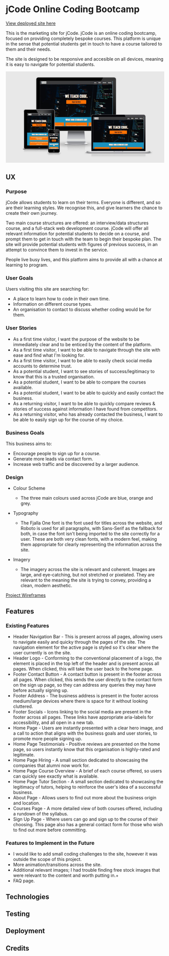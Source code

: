 # jCode Online Coding Bootcamp

[View deployed site here](https://jacobshortall.github.io/jcode-bootcamp/index.html)

This is the marketing site for jCode. jCode is an online coding bootcamp, focused on providing completely bespoke courses. This platform is unique in the sense that potential students get in touch to have a course tailored to them and their needs.

The site is designed to be responsive and accesible on all devices, meaning it is easy to navigate for potential students.

![Live site screenshot](screenshots/live_site_screenshot.JPG)

## UX

### Purpose

jCode allows students to learn on their terms. Everyone is different, and so are their learning styles. We recognise this, and give learners the chance to create their own journey. 

Two main course structures are offered: an interview/data structures course, and a full-stack web development course. jCode will offer all relevant information for potential students to decide on a course, and prompt them to get in touch with the team to begin their bespoke plan. The site will provide potential students with figures of previous success, in an attempt to convince them to invest in the service.

People live busy lives, and this platform aims to provide all with a chance at learning to program.

### User Goals

Users visiting this site are searching for:
* A place to learn how to code in their own time.
* Information on different course types.
* An organisation to contact to discuss whether coding would be for them.

### User Stories
    
* As a first time visitor, I want the purpose of the website to be immediately clear and to be enticed by the content of the platform.
* As a first time visitor, I want to be able to navigate through the site with ease and find what I'm looking for.
* As a first time visitor, I want to be able to easily check social media accounts to determine trust.
* As a potential student, I want to see stories of success/legitimacy to know that this is a trusted organisation.
* As a potential student, I want to be able to compare the courses available.
* As a potential student, I want to be able to quickly and easily contact the business.
* As a returning visitor, I want to be able to quickly compare reviews & stories of success against information I have found from competitors.
* As a returning visitor, who has already contacted the business, I want to be able to easily sign up for the course of my choice.

### Business Goals

This business aims to:
* Encourage people to sign up for a course.
* Generate more leads via contact form.
* Increase web traffic and be discovered by a larger audience.

### Design

* Colour Scheme
    * The three main colours used across jCode are blue, orange and grey.

* Typography
    * The Fjalla One font is the font used for titles across the website, and Roboto is used for all paragraphs, with Sans-Serif as the fallback for both, in case the font isn't being imported to the site correctly for a user. These are both very clean fonts, with a modern feel, making them appropriate for clearly representing the information across the site. 

* Imagery
    * The imagery across the site is relevant and coherent. Images are large, and eye-catching, but not stretched or pixelated. They are relevant to the meaning the site is trying to convey, providing a clean, modern aesthetic.
    
[Project Wireframes](wireframes/p1-wireframes.pdf)

## Features

### Existing Features

* Header Navigation Bar - This is present across all pages, allowing users to navigate easily and quicky through the pages of the site. The navigation element for the active page is styled so it's clear where the user currently is on the site.
* Header Logo - Conforming to the conventional placement of a logo, the element is placed in the top left of the header and is present across all pages. When clicked, this will take the user back to the home page.
* Footer Contact Button - A contact button is present in the footer across all pages. When clicked, this sends the user directly to the contact form on the sign up page, so they can address any queries they may have before actually signing up.
* Footer Address - The business address is present in the footer across medium/large devices where there is space for it without looking cluttered.
* Footer Socials - Icons linking to the social media are present in the footer across all pages. These links have appropriate aria-labels for accessibility, and all open in a new tab.
* Home Page - Users are instantly presented with a clear hero image, and a call to action that aligns with the business goals and user stories, to promote more people signing up.
* Home Page Testimonials - Positive reviews are presented on the home page, so users instantly know that this organisation is highly-rated and legitimate.
* Home Page Hiring - A small section dedicated to showcasing the companies that alumni now work for. 
* Home Page Course Overview - A brief of each course offered, so users can quickly see exactly what is available.
* Home Page Tutor Section - A small section dedicated to showcasing the legitimacy of tutors, helping to reinforce the user's idea of a successful business.
* About Page - Allows users to find out more about the business origin and location.
* Courses Page - A more detailed view of both courses offered, including a rundown of the syllabus.
* Sign Up Page - Where users can go and sign up to the course of their choosing. This page also has a general contact form for those who wish to find out more before committing.

### Features to Implement in the Future

* I would like to add small coding challenges to the site, however it was outside the scope of this project.
* More animation/transitions across the site.
* Additional relevant images; I had trouble finding free stock images that were relevant to the content and worth putting in.+
* FAQ page.

## Technologies

## Testing

## Deployment

## Credits